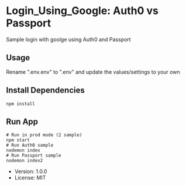 # Login_Using_Google: Auth0 vs Passport

Sample login with goolge using Auth0 and Passport

## Usage

Rename ".env.env" to ".env" and update the values/settings to your own

## Install Dependencies

```
npm install
```

## Run App

```
# Run in prod mode (2 sample)
npm start
# Run Auth0 sample
nodemon index
# Run Passport sample
nodemon index2
```

- Version: 1.0.0
- License: MIT
